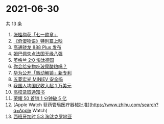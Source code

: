 # 2021-06-30

共 13 条

<!-- BEGIN -->
<!-- 最后更新时间 Wed Jun 30 2021 15:04:59 GMT+0800 (China Standard Time) -->

1. [张桂梅获「七一勋章」](https://www.zhihu.com/search?q=张桂梅)
2. [《奇蛋物语》特别篇上映](https://www.zhihu.com/search?q=奇蛋物语)
3. [高通骁龙 888 Plus 发布](https://www.zhihu.com/search?q=骁龙888plus)
4. [姆巴佩失点法国无缘八强](https://www.zhihu.com/search?q=法国队)
5. [英格兰 2:0 淘汰德国](https://www.zhihu.com/search?q=英格兰队)
6. [你会给宠物吃玻尿酸粮吗？](https://www.zhihu.com/search?q=玻尿酸宠物粮)
7. [华为公开「唇动解锁」新专利](https://www.zhihu.com/search?q=唇动解锁)
8. [五菱宏光 MINIEV 安全吗](https://www.zhihu.com/search?q=MINIEV)
9. [我国人均国民收入超 1 万美元](https://www.zhihu.com/search?q=人均国民收入)
10. [高校录取通知书](https://www.zhihu.com/search?q=高校录取通知书)
11. [荣耀 50 首销 1 分钟破 5 亿](https://www.zhihu.com/search?q=荣耀50)
12. [Apple Watch 获药管局医疗器械批准](https://www.zhihu.com/search?q=Apple Watch)
13. [西班牙加时 5:3 淘汰克罗地亚](https://www.zhihu.com/search?q=西班牙队)

<!-- END -->
